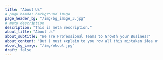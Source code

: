 ```yaml
---
title: "About Us"
# page header background image
page_header_bg: "/img/bg_image_3.jpg"
# meta description
description: "This is meta description."
about_title: "About Us"
about_subtitle: "We are Professional Teams to Growth your Business"
about_content: "But I must explain to you how all this mistaken idea of denouncing pleasure and praising pain was born and I will give you a complete account of the system, and expound the actual teachings of the great explorer of"
about_bg_image: "/img/about.jpg"
draft: false
---
```


